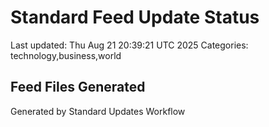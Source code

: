 # Standard Feed Update Status
Last updated: Thu Aug 21 20:39:21 UTC 2025
Categories: technology,business,world

## Feed Files Generated

Generated by Standard Updates Workflow
